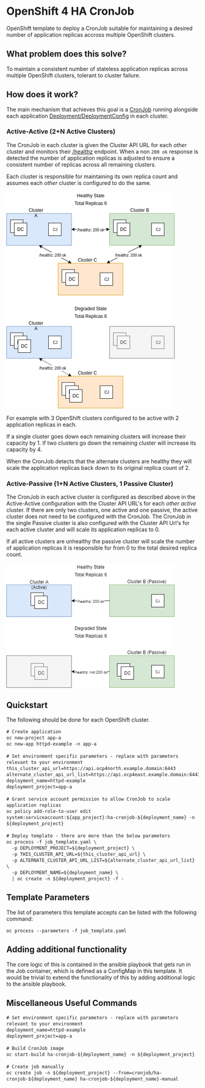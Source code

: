 # OpenShift 4 HA CronJob

OpenShift template to deploy a CronJob suitable for maintaining a desired number of application replicas accross multiple OpenShift clusters.

## What problem does this solve?

To maintain a consistent number of stateless application replicas across multiple OpenShift clusters, tolerant to cluster failure.

## How does it work?

The main mechanism that achieves this goal is a [CronJob](https://docs.openshift.com/container-platform/latest/nodes/jobs/nodes-nodes-jobs.html) running alongside each application [Deployment/DeploymentConfig](https://docs.openshift.com/container-platform/latest/applications/deployments/what-deployments-are.html) in each cluster.

### Active-Active (2+N Active Clusters)

The CronJob in each cluster is given the Cluster API URL for each _other_ cluster and monitors their [/healthz](https://github.com/openshift/origin/blob/master/docs/proposals/instrumentation-of-services.md) endpoint. When a non ```200 ok``` response is detected the number of application replicas is adjusted to ensure a consistent number of replicas across all remaining clusters.

Each cluster is responsible for maintaining its own replica count and assumes each _other_ cluster is configured to do the same.

![Acive-Active](active-active.png)

For example with 3 OpenShift clusters configured to be active with 2 application replicas in each.

If a single cluster goes down each remaining clusters will increase their capacity by 1.
If two clusters go down the remaining cluster will increase its capacity by 4.

When the CronJob detects that the alternate clusters are healthy they will scale the application replicas back down to its original replica count of 2.

### Active-Passive (1+N Active Clusters, 1 Passive Cluster)

The CronJob in each active cluster is configured as described above in the Active-Active configuration with the Cluster API URL's for each _other_ *active* cluster. If there are only two clusters, one active and one passive, the active cluster does not need to be configured with the CronJob.
The CronJob in the single Passive cluster is also configured with the Cluster API Url's for each active cluster and will scale its application replicas to 0.

If all active clusters are unhealthy the passive cluster will scale the number of application replicas it is responsible for from 0 to the total desired replica count.

![Active-Passive](active-passive.png)

## Quickstart 

The following should be done for each OpenShift cluster. 

```shell script
# Create application
oc new-project app-a
oc new-app httpd-example -n app-a

# Set environment specific parameters - replace with parameters relevant to your environment
this_cluster_api_url=https://api.ocp4north.example.domain:6443
alternate_cluster_api_url_list=https://api.ocp4east.example.domain:6443,https://api.ocp4west.example.domain:6443
deployment_name=httpd-example
deployment_project=app-a

# Grant service account permission to allow CronJob to scale application replicas
oc policy add-role-to-user edit system:serviceaccount:${app_project}:ha-cronjob-${deployment_name} -n ${deployment_project}

# Deploy template - there are more than the below parameters
oc process -f job_template.yaml \
  -p DEPLOYMENT_PROJECT=${deployment_project} \
  -p THIS_CLUSTER_API_URL=${this_cluster_api_url} \
  -p ALTERNATE_CLUSTER_API_URL_LIST=${alternate_cluster_api_url_list} \
  -p DEPLOYMENT_NAME=${deployment_name} \
  | oc create -n ${deployment_project} -f -
```

## Template Parameters

The list of parameters this template accepts can be listed with the following command:

```shell script
oc process --parameters -f job_template.yaml
```

## Adding additional functionality

The core logic of this is contained in the ansible playbook that gets run in the Job container, which is defined as a ConfigMap in this template. It would be trivial to extend the functionality of this by adding additional logic to the ansible playbook. 

## Miscellaneous Useful Commands
```shell script
# Set environment specific parameters - replace with parameters relevant to your environment
deployment_name=httpd-example
deployment_project=app-a

# Build CronJob image
oc start-build ha-cronjob-${deployment_name} -n ${deployment_project} 

# Create job manually
oc create job -n ${deployment_project} --from=cronjob/ha-cronjob-${deployment_name} ha-cronjob-${deployment_name}-manual
```

